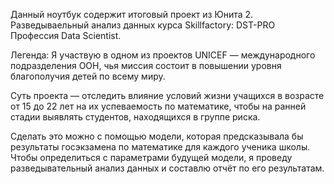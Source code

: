 Данный ноутбук содержит итоговый проект из Юнита 2. Разведываельный анализ данных
курса Skillfactory: DST-PRO Профессия Data Scientist.

Легенда:
Я участвую в одном из проектов UNICEF — международного подразделения ООН,
чья миссия состоит в повышении уровня благополучия детей по всему миру.

Суть проекта — отследить влияние условий жизни учащихся в возрасте от 15 до 22 лет
на их успеваемость по математике, чтобы на ранней стадии выявлять студентов, находящихся в группе риска.

Сделать это можно с помощью модели, которая предсказывала бы результаты госэкзамена по математике
для каждого ученика школы.
Чтобы определиться с параметрами будущей модели, я проведу разведывательный анализ данных и
составлю отчёт по его результатам.